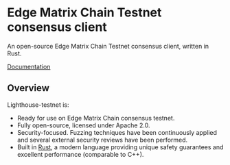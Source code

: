 # Edge Matrix Chain Testnet consensus client

An open-source Edge Matrix Chain Testnet consensus client, written in Rust.

[Documentation](https://lighthouse-book.sigmaprime.io)

## Overview

Lighthouse-testnet is:

- Ready for use on Edge Matrix Chain consensus testnet.
- Fully open-source, licensed under Apache 2.0.
- Security-focused. Fuzzing techniques have been continuously applied and several external security reviews have been performed.
- Built in [Rust](https://www.rust-lang.org), a modern language providing unique safety guarantees and
	excellent performance (comparable to C++).
